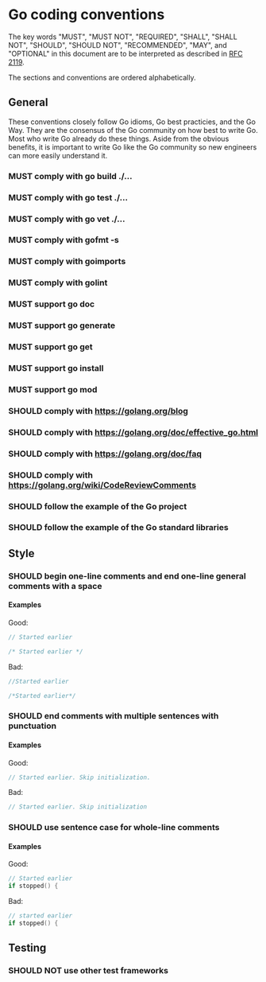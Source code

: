 # Go coding conventions

The key words "MUST", "MUST NOT", "REQUIRED", "SHALL", "SHALL NOT", "SHOULD", "SHOULD NOT", "RECOMMENDED",  "MAY", and "OPTIONAL" in this document are to be interpreted as described in [RFC 2119](https://www.ietf.org/rfc/rfc2119.txt).

The sections and conventions are ordered alphabetically.

## General

These conventions closely follow Go idioms, Go best practicies, and the Go Way. They are the consensus of the Go community on how best to write Go. Most who write Go already do these things. Aside from the obvious benefits, it is important to write Go like the Go community so new engineers can more easily understand it.

### MUST comply with go build ./...
### MUST comply with go test ./...
### MUST comply with go vet ./...
### MUST comply with gofmt -s
### MUST comply with goimports
### MUST comply with golint
### MUST support go doc
### MUST support go generate
### MUST support go get
### MUST support go install
### MUST support go mod
### SHOULD comply with https://golang.org/blog
### SHOULD comply with https://golang.org/doc/effective_go.html
### SHOULD comply with https://golang.org/doc/faq
### SHOULD comply with https://golang.org/wiki/CodeReviewComments
### SHOULD follow the example of the Go project
### SHOULD follow the example of the Go standard libraries

## Style

### SHOULD begin one-line comments and end one-line general comments with a space

#### Examples

Good:

```go
// Started earlier
```

```go
/* Started earlier */
```

Bad:

```go
//Started earlier
```

```go
/*Started earlier*/
```

### SHOULD end comments with multiple sentences with punctuation

#### Examples

Good:

```go
// Started earlier. Skip initialization.
```

Bad:

```go
// Started earlier. Skip initialization
```

### SHOULD use sentence case for whole-line comments

#### Examples

Good:

```go
// Started earlier
if stopped() {
```

Bad:

```go
// started earlier
if stopped() {
```

## Testing

### SHOULD NOT use other test frameworks
